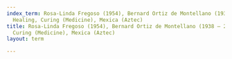 ```yaml
---
index_term: Rosa-Linda Fregoso (1954), Bernard Ortiz de Montellano (1938 – 2016),
  Healing, Curing (Medicine), Mexica (Aztec)
title: Rosa-Linda Fregoso (1954), Bernard Ortiz de Montellano (1938 – 2016), Healing,
  Curing (Medicine), Mexica (Aztec)
layout: term

---
```

